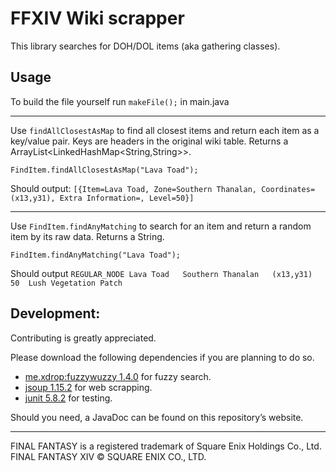 # FFXIV Wiki scrapper
This library searches for DOH/DOL items (aka gathering classes).

## Usage
To build the file yourself run `makeFile();` in main.java

---

Use `findAllClosestAsMap` to find all closest items and return each item as a key/value pair. 
Keys are headers in the original wiki table. Returns a ArrayList<LinkedHashMap<String,String>>.

```
FindItem.findAllClosestAsMap("Lava Toad");
```
Should output: `[{Item=Lava Toad, Zone=Southern Thanalan, Coordinates=(x13,y31), Extra Information=, Level=50}]`

---

Use `FindItem.findAnyMatching` to search for an item and return a random item by its raw data.
Returns a String.
```
FindItem.findAnyMatching("Lava Toad"); 
```
Should output `REGULAR_NODE	Lava Toad	Southern Thanalan	(x13,y31)		50	Lush Vegetation Patch`

## Development:
Contributing is greatly appreciated.

Please download the following dependencies if you are planning to do so.
- [me.xdrop:fuzzywuzzy 1.4.0](https://github.com/xdrop/fuzzywuzzy) for fuzzy search.
- [jsoup 1.15.2](https://jsoup.org/) for web scrapping.
- [junit 5.8.2](https://github.com/junit-team/junit5) for testing.

Should you need, a JavaDoc can be found on this repository’s website.

---
FINAL FANTASY is a registered trademark of Square Enix Holdings Co., Ltd.<br />
FINAL FANTASY XIV © SQUARE ENIX CO., LTD.
